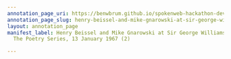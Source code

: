 ```yaml
---
annotation_page_uri: https://benwbrum.github.io/spokenweb-hackathon-development/annotations/henry-beissel-and-mike-gnarowski-at-sir-george-williams-university-the-poetry-series-13-january-1967-2--canvas-1-audience-member-2.json
annotation_page_slug: henry-beissel-and-mike-gnarowski-at-sir-george-williams-university-the-poetry-series-13-january-1967-2--canvas-1-audience-member-2
layout: annotation_page
manifest_label: Henry Beissel and Mike Gnarowski at Sir George Williams University,
  The Poetry Series, 13 January 1967 (2)

---
```

